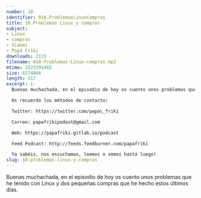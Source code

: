 ```yaml
---
number: 10
identifier: 010.ProblemasLinuxCompras
title: 10.Problemas Linux y compras
subject:
- Linux
- compras
- Xiaomi
- Papá Friki
downloads: 2115
filename: 010-Problemas-Linux-compras.mp3
mtime: 1523291465
size: 8274866
length: 517
excerpt: |-
  Buenas muchachada, en el episodio de hoy os cuento unos problemas que he tenido con Linux y dos pequeñas compras que he hecho estos últimos días.

  Os recuerdo los métodos de contacto:

  Twitter: https://twitter.com/papa\_friki

  Correo: papafrikipodast@gmail.com

  Web: https://papafriki.gitlab.io/podcast

  Feed Podcast: http://feeds.feedburner.com/papafriki

  Ya sabéis, nos escuchamos, leemos o vemos hasta luego!
slug: 10-problemas-linux-y-compras
---
```

Buenas muchachada, en el episodio de hoy os cuento unos problemas que he tenido con Linux y dos pequeñas compras que he hecho estos últimos días.